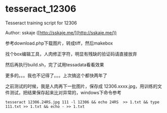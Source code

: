 tesseract_12306
===============

Tesseract training script for 12306

Author: sskaje ([http://sskaje.me/](http://sskaje.me/))


参考download.php下载图片，转成tiff，然后makebox

找个box编辑工具，人肉修正字符，明显有残缺的验证码请直接放弃

然后再执行build.sh，完了试用tessadata看看效果

更多的。。。我也不记得了。。。上次搞这个都快两年了

之前测试的时候，我是人肉再下一批图片，保存成 12306.xxxx.jpg，用训练的文件测试，把结果保存起来比对异常的，windows下命令参考
```
tesseract 12306.24RS.jpg 111 -l 12306 && echo 24RS  >> 1.txt && type 111.txt >> 1.txt && echo - >> 1.txt
```
